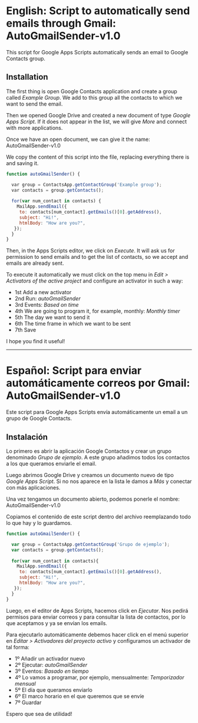 # English: Script to automatically send emails through Gmail: AutoGmailSender-v1.0

This script for Google Apps Scripts automatically sends an email to Google Contacts group.

## Installation

The first thing is open Google Contacts application and create a group called *Example Group*. We add to this group all the contacts to which we want to send the email.

Then we opened Google Drive and created a new document of type *Google Apps Script*. If it does not appear in the list, we will give *More* and connect with more applications.

Once we have an open document, we can give it the name: AutoGmailSender-v1.0

We copy the content of this script into the file, replacing everything there is and saving it.

```js
function autoGmailSender() {

  var group = ContactsApp.getContactGroup('Example group');
  var contacts = group.getContacts();
  
  for(var num_contact in contacts) {
    MailApp.sendEmail({
     to: contacts[num_contact].getEmails()[0].getAddress(),
     subject: "Hi!",
     htmlBody: "How are you?",
   });
  }
}
```

Then, in the Apps Scripts editor, we click on *Execute*. It will ask us for permission to send emails and to get the list of contacts, so we accept and emails are already sent.

To execute it automatically we must click on the top menu in *Edit > Activators of the active project* and configure an activator in such a way:

* 1st Add a new activator
* 2nd Run: *autoGmailSender*
* 3rd Events: *Based on time*
* 4th We are going to program it, for example, monthly: *Monthly timer*
* 5th The day we want to send it
* 6th The time frame in which we want to be sent
* 7th Save

I hope you find it useful!

---

# Español: Script para enviar automáticamente correos por Gmail: AutoGmailSender-v1.0

Este script para Google Apps Scripts envía automáticamente un email a un grupo de Google Contacts.

## Instalación

Lo primero es abrir la aplicación Google Contactos y crear un grupo denominado *Grupo de ejemplo*. A este grupo añadimos todos los contactos a los que queramos enviarle el email.

Luego abrimos Google Drive y creamos un documento nuevo de tipo *Google Apps Script*. Si no nos aparece en la lista le damos a *Más* y conectar con más aplicaciones.

Una vez tengamos un documento abierto, podemos ponerle el nombre: AutoGmailSender-v1.0

Copiamos el contenido de este script dentro del archivo reemplazando todo lo que hay y lo guardamos.

```js
function autoGmailSender() {

  var group = ContactsApp.getContactGroup('Grupo de ejemplo');
  var contacts = group.getContacts();
  
  for(var num_contact in contacts){
    MailApp.sendEmail({
     to: contacts[num_contact].getEmails()[0].getAddress(),
     subject: "Hi!",
     htmlBody: "How are you?",
   });
  }
}
```

Luego, en el editor de Apps Scripts, hacemos click en *Ejecutar*. Nos pedirá permisos para enviar correos y para consultar la lista de contactos, por lo que aceptamos y ya se envían los emails.

Para ejecutarlo automáticamente debemos hacer click en el menú superior en *Editar > Activadores del proyecto activo* y configuramos un activador de tal forma:

* 1º Añadir un activador nuevo
* 2º Ejecutar: *autoGmailSender*
* 3º Eventos: *Basado en tiempo*
* 4º Lo vamos a programar, por ejemplo, mensualmente: *Temporizador mensual*
* 5º El día que queramos enviarlo
* 6º El marco horario en el que queremos que se envíe
* 7º Guardar

Espero que sea de utilidad!